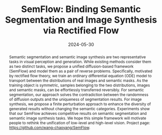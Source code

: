 ---
# Documentation: https://wowchemy.com/docs/managing-content/

title: "SemFlow: Binding Semantic Segmentation and Image Synthesis via Rectified Flow"
authors: [Chaoyang Wang, Xiangtai Li, Lu Qi, Henghui Ding, Yunhai Tong, Ming-Hsuan Yang]
date: 2024-05-30
doi: ""

# Schedule page publish date (NOT publication's date).
publishDate: 2024-05-30

# Publication type.
# Legend: 0 = Uncategorized; 1 = Conference paper; 2 = Journal article;
# 3 = Preprint / Working Paper; 4 = Report; 5 = Book; 6 = Book section;
# 7 = Thesis; 8 = Patent
publication_types: ["1"]

# Publication name and optional abbreviated publication name.
publication: "*The Thirty-Eighth Annual Conference on Neural Information Processing Systems*"
publication_short: "*NeurIPS, 2024*"

abstract: "Semantic segmentation and semantic image synthesis are two representative tasks in visual perception and generation. While existing methods consider them as two distinct tasks, we propose a unified diffusion-based framework (SemFlow) and model them as a pair of reverse problems. Specifically, motivated by rectified flow theory, we train an ordinary differential equation (ODE) model to transport between the distributions of real images and semantic masks. As the training object is symmetric, samples belonging to the two distributions, images and semantic masks, can be effortlessly transferred reversibly. For semantic segmentation, our approach solves the contradiction between the randomness of diffusion outputs and the uniqueness of segmentation results. For image synthesis, we propose a finite perturbation approach to enhance the diversity of generated results without changing the semantic categories. Experiments show that our SemFlow achieves competitive results on semantic segmentation and semantic image synthesis tasks. We hope this simple framework will motivate people to rethink the unification of low-level and high-level vision. Project page: https://github.com/wang-chaoyang/SemFlow."

# Summary. An optional shortened abstract.
summary: ""

tags: []
categories: []
featured: true

# Custom links (optional).
#   Uncomment and edit lines below to show custom links.
links:
- name: PDF
  url: https://arxiv.org/pdf/2405.20282
  icon_pack: fas
  icon: file-pdf
- name: Code
  url: https://github.com/wang-chaoyang/SemFlow
  icon_pack: fab
  icon: github

url_pdf: 
url_code: 
url_dataset:
url_poster:
url_project:
url_slides:
url_source: 
url_video:

# Featured image
# To use, add an image named `featured.jpg/png` to your page's folder. 
# Focal points: Smart, Center, TopLeft, Top, TopRight, Left, Right, BottomLeft, Bottom, BottomRight.
image:
  caption: ""
  focal_point: ""
  preview_only: false

# Associated Projects (optional).
#   Associate this publication with one or more of your projects.
#   Simply enter your project's folder or file name without extension.
#   E.g. `internal-project` references `content/project/internal-project/index.md`.
#   Otherwise, set `projects: []`.
projects: []

# Slides (optional).
#   Associate this publication with Markdown slides.
#   Simply enter your slide deck's filename without extension.
#   E.g. `slides: "example"` references `content/slides/example/index.md`.
#   Otherwise, set `slides: ""`.
slides: ""
---
